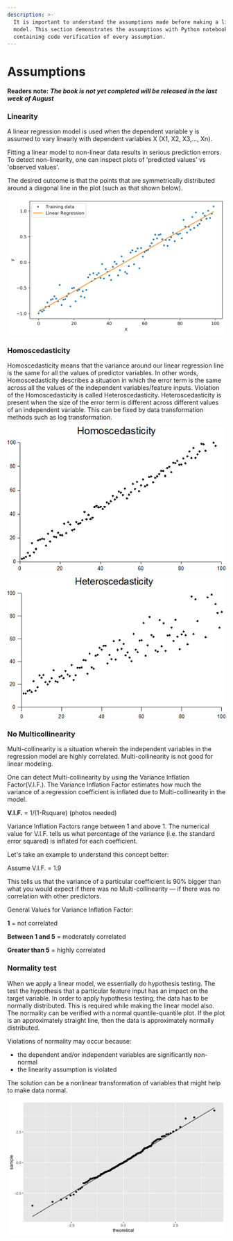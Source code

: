 ```yaml
---
description: >-
  It is important to understand the assumptions made before making a linear
  model. This section demonstrates the assumptions with Python notebook
  containing code verification of every assumption.
---
```


# Assumptions

**Readers note:** _**The book is not yet completed will be released in the last week of August**_

### **Linearity** 

A linear regression model is used when the dependent variable y is assumed to vary linearly with dependent variables X \(X1, X2, X3,..., Xn\).

Fitting a linear model to non-linear data results in serious prediction errors. ‌ To detect non-linearity, one can inspect plots of 'predicted values' vs 'observed values'.

The desired outcome is that the points that are symmetrically distributed around a diagonal line in the plot \(such as that shown below\).

![](../../.gitbook/assets/image%20%2814%29.png)

### **Homoscedasticity**

Homoscedasticity means that the variance around our linear regression line is the same for all the values of predictor variables. In other words, Homoscedasticity describes a situation in which the error term is the same across all the values of the independent variables/feature inputs. Violation of the Homoscedasticity is called Heteroscedasticity. Heteroscedasticity is present when the size of the error term is different across different values of an independent variable. This can be fixed by data transformation methods such as log transformation.

![](../../.gitbook/assets/image%20%2815%29.png)

![](../../.gitbook/assets/image%20%2813%29.png)

### **No Multicollinearity** 

Multi-collinearity is a situation wherein the independent variables in the regression model are highly correlated. Multi-collinearity is not good for linear modeling.

One can detect Multi-collinearity by using the Variance Inflation Factor\(V.I.F.\). The Variance Inflation Factor estimates how much the variance of a regression coefficient is inflated due to Multi-collinearity in the model.

**V.I.F.** = 1/\(1-Rsquare\) \(photos needed\)

Variance Inflation Factors range between 1 and above 1. The numerical value for V.I.F. tells us what percentage of the variance \(i.e. the standard error squared\) is inflated for each coefficient. 

Let's take an example to understand this concept better:

Assume V.I.F. = 1.9 

This tells us that the variance of a particular coefficient is 90% bigger than what you would expect if there was no Multi-collinearity — if there was no correlation with other predictors. 

General Values for Variance Inflation Factor:

**1** = not correlated

**Between 1 and 5** = moderately correlated

**Greater than 5** = highly correlated

### **Normality test**

When we apply a linear model, we essentially do hypothesis testing. The test the hypothesis that a particular feature input has an impact on the target variable. In order to apply hypothesis testing, the data has to be normally distributed. This is required while making the linear model also. The normality can be verified with a normal quantile-quantile plot. If the plot is an approximately straight line, then the data is approximately normally distributed.

Violations of normality may occur because:  

* the dependent and/or independent variables are significantly non-normal
* the linearity assumption is violated

The solution can be a nonlinear transformation of variables that might help to make data normal.

![](../../.gitbook/assets/image%20%2812%29.png)



